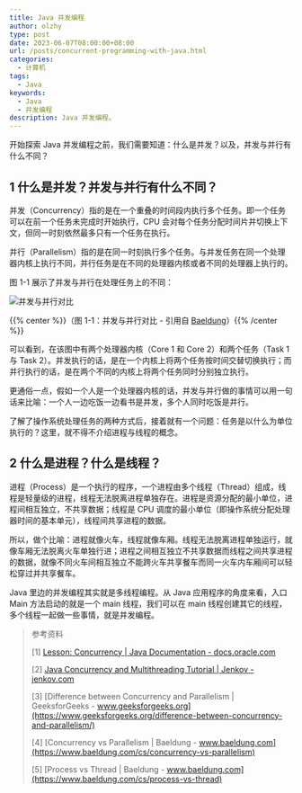 ```yaml
---
title: Java 并发编程
author: olzhy
type: post
date: 2023-06-07T08:00:00+08:00
url: /posts/concurrent-programming-with-java.html
categories:
  - 计算机
tags:
  - Java
keywords:
  - Java
  - 并发编程
description: Java 并发编程。
---
```


开始探索 Java 并发编程之前，我们需要知道：什么是并发？以及，并发与并行有什么不同？

## 1 什么是并发？并发与并行有什么不同？

并发（Concurrency）指的是在一个重叠的时间段内执行多个任务。即一个任务可以在前一个任务未完成时开始执行，CPU 会对每个任务分配时间片并切换上下文，但同一时刻依然最多只有一个任务在执行。

并行（Parallelism）指的是在同一时刻执行多个任务。与并发任务在同一个处理器内核上执行不同，并行任务是在不同的处理器内核或者不同的处理器上执行的。

图 1-1 展示了并发与并行在处理任务上的不同：

![并发与并行对比](https://olzhy.github.io/static/images/uploads/2023/06/concurrency-vs-parallelism.jpg#center)

{{% center %}}（图 1-1：并发与并行对比 - 引用自 [Baeldung](https://www.baeldung.com/cs/concurrency-vs-parallelism)）{{% /center %}}

可以看到，在该图中有两个处理器内核（Core 1 和 Core 2）和两个任务（Task 1 与 Task 2）。并发执行的话，是在一个内核上将两个任务按时间交替切换执行；而并行执行的话，是在两个不同的内核上将两个任务同时分别独立执行。

更通俗一点，假如一个人是一个处理器内核的话，并发与并行做的事情可以用一句话来比喻：一个人一边吃饭一边看书是并发，多个人同时吃饭是并行。

了解了操作系统处理任务的两种方式后，接着就有一个问题：任务是以什么为单位执行的？这里，就不得不介绍进程与线程的概念。

## 2 什么是进程？什么是线程？

进程（Process）是一个执行的程序，一个进程由多个线程（Thread）组成，线程是轻量级的进程，线程无法脱离进程单独存在。进程是资源分配的最小单位，进程间相互独立，不共享数据；线程是 CPU 调度的最小单位（即操作系统分配处理器时间的基本单元），线程间共享进程的数据。

所以，做个比喻：进程就像火车，线程就像车厢。线程无法脱离进程单独运行，就像车厢无法脱离火车单独行进；进程之间相互独立不共享数据而线程之间共享进程的数据，就像不同火车间相互独立不能跨火车共享餐车而同一火车内车厢间可以轻松穿过并共享餐车。

Java 里边的并发编程其实就是多线程编程。从 Java 应用程序的角度来看，入口 Main 方法启动的就是一个 main 线程，我们可以在 main 线程创建其它的线程，多个线程一起做一些事情，就是并发编程。

> 参考资料
>
> [1] [Lesson: Concurrency | Java Documentation - docs.oracle.com](https://docs.oracle.com/javase/tutorial/essential/concurrency/procthread.html)
>
> [2] [Java Concurrency and Multithreading Tutorial | Jenkov - jenkov.com](https://jenkov.com/tutorials/java-concurrency/index.html)
>
> [3] [Difference between Concurrency and Parallelism | GeeksforGeeks - www.geeksforgeeks.org](https://www.geeksforgeeks.org/difference-between-concurrency-and-parallelism/)
>
> [4] [Concurrency vs Parallelism | Baeldung - www.baeldung.com](https://www.baeldung.com/cs/concurrency-vs-parallelism)
>
> [5] [Process vs Thread | Baeldung - www.baeldung.com](https://www.baeldung.com/cs/process-vs-thread)

